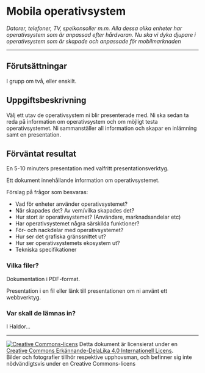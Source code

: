 # Mobila operativsystem

_Datorer, telefoner, TV, spelkonsoller m.m. Alla dessa olika enheter har operativsystem som är anpassad efter hårdvaran. Nu ska vi dyka djupare i operativsystem som är skapade och anpassade för mobilmarknaden_

---

## Förutsättningar

I grupp om två, eller enskilt.

## Uppgiftsbeskrivning

Välj ett utav de operativsystem ni blir presenterade med. Ni ska sedan ta reda på information om operativsystem och om möjligt testa operativsystemet.
Ni sammanställer all information och skapar en inlämning samt en presentation.



## Förväntat resultat

En 5-10 minuters presentation med valfritt presentationsverktyg. 

Ett dokument innehållande information om operativsystemet.

Förslag på frågor som besvaras:

* Vad för enheter använder operativsystemet?
* När skapades det? Av vem/vilka skapades det?
* Hur stort är operativsystemet? (Användare, marknadsandelar etc)
* Har operativsystemet några särskilda funktioner?
* För- och nackdelar med operativsystemet? 
* Hur ser det grafiska gränssnittet ut?
* Hur ser operativsystemets ekosystem ut?
* Tekniska specifikationer



### Vilka filer?

Dokumentation i PDF-format.

Presentation i en fil eller länk till presentationen om ni använt ett webbverktyg.

### Var skall de lämnas in?

I Haldor...     

---      

[![Creative Commons-licens](https://i.creativecommons.org/l/by-sa/4.0/80x15.png)](http://creativecommons.org/licenses/by-sa/4.0/) Detta dokument är licensierat under en [Creative Commons Erkännande-DelaLika 4.0 Internationell Licens](http://creativecommons.org/licenses/by-sa/4.0/).    
Bilder och fotografier tillhör respektive upphovsman, och befinner sig inte nödvändigtsvis under en Creative Commons-licens
